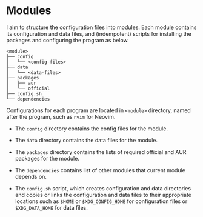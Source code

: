 # Modules 
I aim to structure the configuration files into modules. Each module contains its configuration and data files, and (indempotent) scripts for installing the packages and configuring the program as below.

```text
<module>
├── config
│   └── <config-files> 
├── data 
│   └── <data-files> 
├── packages 
│   ├── aur
│   └── official 
├── config.sh
└── dependencies
```

Configurations for each program are located in `<module>` directory, named after the program, such as `nvim` for Neovim. 

- The `config` directory contains the config files for the module.

- The `data` directory contains the data files for the module. 

- The `packages` directory contains the lists of required official and AUR packages for the module.

- The `dependencies` contains list of other modules that current module depends on.

- The `config.sh` script, which creates configuration and data directories and copies or links the configuration and data files to their appropriate locations such as `$HOME` or `$XDG_CONFIG_HOME` for configuration files or `$XDG_DATA_HOME` for data files.

